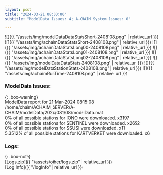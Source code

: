 ```yaml
---
layout: post
title: "2024-03-21 08:00:00"
subtitle: "ModelData Issues: 4; A-CHAIM System Issues: 0"

---
```


![]({{ "/assets/img/modelDataDataStatsShort-2408108.png" | relative_url }})
![]({{ "/assets/img/achaimDataStatsShort-2408108.png" | relative_url }})
![]({{ "/assets/img/achaimDataStatsLong00-2408108.png" | relative_url }})
![]({{ "/assets/img/achaimDataStatsLong01-2408108.png" | relative_url }})
![]({{ "/assets/img/achaimDataStatsLong02-2408108.png" | relative_url }})
![]({{ "/assets/img/modelDataDataStats-2408108.png" | relative_url }})
![]({{ "/assets/img/modelDataStationStats-2408108.png" | relative_url }})
![]({{ "/assets/img/achaimRunTime-2408108.png" | relative_url }})


### ModelData Issues:  
  
{: .box-warning}  
 ModelData report for 21-Mar-2024 08:15:08   
 /home/chaim/ACHAIM_SERVER/A-CHAIM/modelData/2024/081/08/modelData.mat   
 0% of all possible stations for IONO were downloaded. x3197   
 0% of all possible stations for SENTINEL were downloaded. x2652   
 0% of all possible stations for SSUSI were downloaded. x11   
 5.3512% of all possible stations for KARTVERKET were downloaded. x6   
  


### Logs:  
  
{: .box-note}  
[Logs.zip]({{ "/assets/other/logs.zip" | relative_url }})  
[Log Info]({{ "/logInfo" | relative_url }})  
